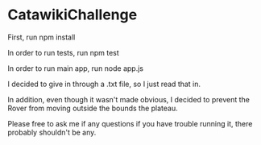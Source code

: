 # CatawikiChallenge

First, run npm install

In order to run tests, run npm test

In order to run main app, run node app.js

I decided to give in through a .txt file, so I just read that in.

In addition, even though it wasn't made obvious, I decided to prevent the Rover from moving outside the bounds the plateau.

Please free to ask me if any questions if you have trouble running it, there probably shouldn't be any.